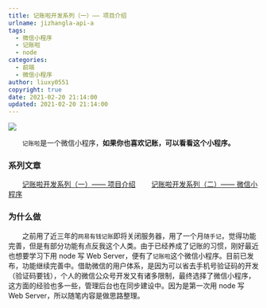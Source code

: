 ```yaml
---
title: 记账啦开发系列（一）—— 项目介绍
urlname: jizhangla-api-a
tags:
  - 微信小程序
  - 记账啦
  - node
categories:
  - 前端
  - 微信小程序
author: liuxy0551
copyright: true
date: 2021-02-20 21:14:00
updated: 2021-02-20 21:14:00
---
```


![](https://images-hosting.liuxianyu.cn/posts/jizhangla-api-a/1.jpg)

&emsp;&emsp;`记账啦`是一个微信小程序，**如果你也喜欢记账，可以看看这个小程序。**

<!--more-->


### 系列文章

&emsp;&emsp;<a href="https://liuxianyu.cn/article/jizhangla-api-a.html" target="_black">记账啦开发系列（一）—— 项目介绍</a>
&emsp;&emsp;<a href="https://liuxianyu.cn/article/jizhangla-api-b.html" target="_black">记账啦开发系列（二）—— 微信小程序</a>


### 为什么做

&emsp;&emsp;之前用了近三年的`网易有钱记账`即将关闭服务器，用了一个月`随手记`，觉得功能完善，但是有部分功能有点反我这个人类。由于已经养成了记账的习惯，刚好最近也想要学习下用 node 写 Web Server，便有了`记账啦`这个微信小程序。目前已发布，功能继续完善中。借助微信的用户体系，是因为可以省去手机号验证码的开发（验证码要钱），个人的微信公众号开发又有诸多限制，最终选择了微信小程序，这方面的经验也多一些，管理后台也在同步建设中。因为是第一次用 node 写 Web Server，所以随笔内容是做思路整理。
